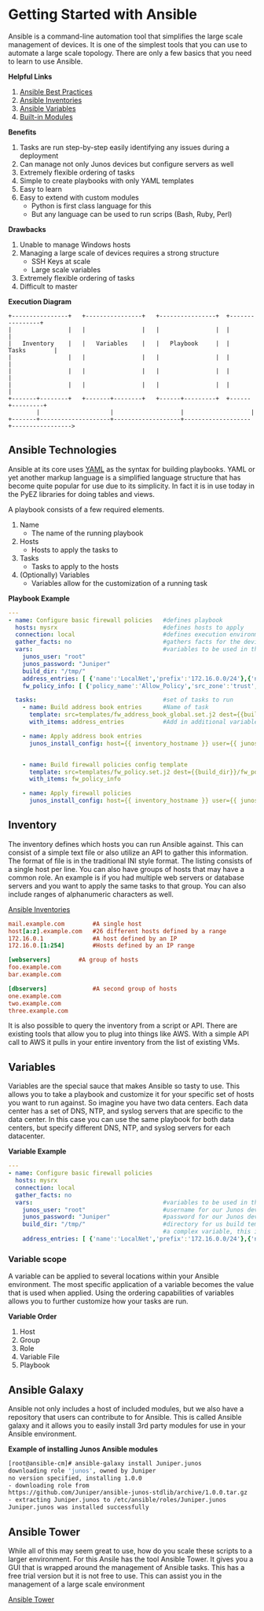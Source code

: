 Getting Started with Ansible
============================

Ansible is a command-line automation tool that simplifies the large scale management of devices. It is one of the simplest tools that you can use to automate a large scale topology. There are only a few basics that you need to learn to use Ansible.

**Helpful Links**

1.	[Ansible Best Practices](https://docs.ansible.com/playbooks_best_practices.html)
2.	[Ansible Inventories](https://docs.ansible.com/intro_inventory.html)
3.	[Ansible Variables](http://docs.ansible.com/playbooks_variables.html)
4.	[Built-in Modules](https://docs.ansible.com/modules_by_category.html)

**Benefits**

1.	Tasks are run step-by-step easily identifying any issues during a deployment
2.	Can manage not only Junos devices but configure servers as well
3.	Extremely flexible ordering of tasks
4.	Simple to create playbooks with only YAML templates
5.	Easy to learn
6.	Easy to extend with custom modules
	-	Python is first class language for this
	-	But any language can be used to run scrips (Bash, Ruby, Perl)

**Drawbacks**

1.	Unable to manage Windows hosts
2.	Managing a large scale of devices requires a strong structure
	-	SSH Keys at scale
	-	Large scale variables
3.	Extremely flexible ordering of tasks
4.	Difficult to master

**Execution Diagram**

```
+----------------+   +----------------+   +----------------+  +----------------+
|                |   |                |   |                |  |                |
|   Inventory    |   |   Variables    |   |   Playbook     |  |   Tasks        |
|                |   |                |   |                |  |                |
|                |   |                |   |                |  |                |
|                |   |                |   |                |  |                |
+-------+--------+   +-------+--------+   +------+---------+  +------+---------+
        |                    |                   |                   |
+-------+--------------------+-------------------+-------------------+----------------->

```

Ansible Technologies
--------------------

Ansible at its core uses [YAML](http://en.wikipedia.org/wiki/YAML) as the syntax for building playbooks. YAML or yet another markup language is a simplified language structure that has become quite popular for use due to its simplicity. In fact it is in use today in the PyEZ libraries for doing tables and views.

A playbook consists of a few required elements.

1.	Name
	-	The name of the running playbook
2.	Hosts
	-	Hosts to apply the tasks to
3.	Tasks
	-	Tasks to apply to the hosts
4.	(Optionally) Variables
	-	Variables allow for the customization of a running task

**Playbook Example**

```yaml
---
- name: Configure basic firewall policies   #defines playbook
  hosts: mysrx                              #defines hosts to apply
  connection: local                         #defines execution environment, local is needed for Junos devices
  gather_facts: no                          #gathers facts for the devices
  vars:                                     #variables to be used in the playbook
    junos_user: "root"
    junos_password: "Juniper"
    build_dir: "/tmp/"
    address_entries: [ {'name':'LocalNet','prefix':'172.16.0.0/24'},{'name':'PrivateNet','prefix':'192.168.10.0/24'},{'name':'PublicNet','prefix':'10.10.0.0/22'} ]
    fw_policy_info: [ {'policy_name':'Allow_Policy','src_zone':'trust','dst_zone':'untrust','src_ips':['LocalNet'],'dst_ips':['PrivateNet'],'action':'permit','apps':['any']}]

  tasks:                                    #set of tasks to run
    - name: Build address book entries      #Name of task
      template: src=templates/fw_address_book_global.set.j2 dest={{build_dir}}/fw_address_book_global.set #module to run task
      with_items: address_entries           #Add in additional variables to itterate over

    - name: Apply address book entries
      junos_install_config: host={{ inventory_hostname }} user={{ junos_user }} passwd={{ junos_password }} file={{ build_dir }}/fw_address_book_global.set overwrite=no logfile=logs/{{ inventory_hostname }}.log


    - name: Build firewall policies config template
      template: src=templates/fw_policy.set.j2 dest={{build_dir}}/fw_policy.set
      with_items: fw_policy_info

    - name: Apply firewall policies
      junos_install_config: host={{ inventory_hostname }} user={{ junos_user }} passwd={{ junos_password }} file={{ build_dir }}/fw_policy.set overwrite=no logfile=logs/{{ inventory_hostname }}.log

```

Inventory
---------

The inventory defines which hosts you can run Ansible against. This can consist of a simple text file or also utilize an API to gather this information. The format of file is in the traditional INI style format. The listing consists of a single host per line. You can also have groups of hosts that may have a common role. An example is if you had multiple web servers or database servers and you want to apply the same tasks to that group. You can also include ranges of alphanumeric characters as well.

[Ansible Inventories](https://docs.ansible.com/intro_inventory.html)

```ini
mail.example.com        #A single host
host[a:z].example.com   #26 different hosts defined by a range
172.16.0.1              #A host defined by an IP
172.16.0.[1:254]        #Hosts defined by an IP range

[webservers]    	#A group of hosts
foo.example.com
bar.example.com

[dbservers]         	#A second group of hosts
one.example.com
two.example.com
three.example.com
```

It is also possible to query the inventory from a script or API. There are existing tools that allow you to plug into things like AWS. With a simple API call to AWS it pulls in your entire inventory from the list of existing VMs.

Variables
---------

Variables are the special sauce that makes Ansible so tasty to use. This allows you to take a playbook and customize it for your specific set of hosts you want to run against. So imagine you have two data centers. Each data center has a set of DNS, NTP, and syslog servers that are specific to the data center. In this case you can use the same playbook for both data centers, but specify different DNS, NTP, and syslog servers for each datacenter.

**Variable Example**

```yaml
---
- name: Configure basic firewall policies
  hosts: mysrx
  connection: local
  gather_facts: no
  vars:                                     #variables to be used in the playbook
    junos_user: "root"                      #username for our Junos devices
    junos_password: "Juniper"               #password for our Junos devices
    build_dir: "/tmp/"                      #directory for us build templates in
                                            #a complex variable, this is just a python dictionary or dict
    address_entries: [ {'name':'LocalNet','prefix':'172.16.0.0/24'},{'name':'PrivateNet','prefix':'192.168.10.0/24'},{'name':'PublicNet','prefix':'10.10.0.0/22'} ]

```

### Variable scope

A variable can be applied to several locations within your Ansible environment. The most specific application of a variable becomes the value that is used when applied. Using the ordering capabilities of variables allows you to further customize how your tasks are run.

**Variable Order**

1.	Host
2.	Group
3.	Role
4.	Variable File
5.	Playbook

Ansible Galaxy
--------------

Ansible not only includes a host of included modules, but we also have a repository that users can contribute to for Ansible. This is called Ansible galaxy and it allows you to easily install 3rd party modules for use in your Ansible environment.

**Example of installing Junos Ansible modules**

```bash
[root@ansible-cm]# ansible-galaxy install Juniper.junos
downloading role 'junos', owned by Juniper
no version specified, installing 1.0.0
- downloading role from
https://github.com/Juniper/ansible-junos-stdlib/archive/1.0.0.tar.gz
- extracting Juniper.junos to /etc/ansible/roles/Juniper.junos
Juniper.junos was installed successfully
```

Ansible Tower
-------------

While all of this may seem great to use, how do you scale these scripts to a larger environment. For this Ansile has the tool Ansible Tower. It gives you a GUI that is wrapped around the management of Ansible tasks. This has a free trial version but it is not free to use. This can assist you in the management of a large scale environment

[Ansible Tower](http://www.ansible.com/tower)
